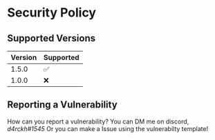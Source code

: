 # Security Policy

## Supported Versions

| Version | Supported          |
| ------- | ------------------ |
| 1.5.0   | :white_check_mark: |
| 1.0.0   | :x: |

## Reporting a Vulnerability

How can you report a vulnerability?
You can DM me on discord, *d4rckh#1545*
Or you can make a Issue using the vulnerabilty template!
